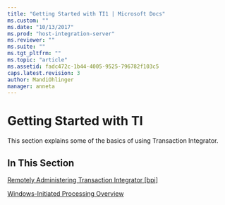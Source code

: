 ```yaml
---
title: "Getting Started with TI1 | Microsoft Docs"
ms.custom: ""
ms.date: "10/13/2017"
ms.prod: "host-integration-server"
ms.reviewer: ""
ms.suite: ""
ms.tgt_pltfrm: ""
ms.topic: "article"
ms.assetid: fadc472c-1b44-4005-9525-796782f103c5
caps.latest.revision: 3
author: MandiOhlinger
manager: anneta
---
```

# Getting Started with TI
This section explains some of the basics of using Transaction Integrator.  
  
## In This Section  
 [Remotely Administering Transaction Integrator &#91;bpi&#93;](http://msdn.microsoft.com/en-us/b7fbab29-3308-49a0-98f3-eb39827bd0f1)  
  
 [Windows-Initiated Processing Overview](../core/windows-initiated-processing-overview.md)